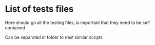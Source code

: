 # List of tests files
Here should go all the testing files, is important that they need to be self contained

Can be separated in folder to nest similar scripts
